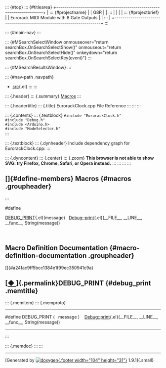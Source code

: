 ::: {#top}
::: {#titlearea}
+-----------------------------------------------------------------------+
| ::: {#projectname}                                                    |
| G8R                                                                   |
| :::                                                                   |
|                                                                       |
| ::: {#projectbrief}                                                   |
| Eurorack MIDI Module with 8 Gate Outputs                              |
| :::                                                                   |
+-----------------------------------------------------------------------+
:::

::: {#main-nav}
:::

::: {#MSearchSelectWindow onmouseover="return searchBox.OnSearchSelectShow()" onmouseout="return searchBox.OnSearchSelectHide()" onkeydown="return searchBox.OnSearchSelectKey(event)"}
:::

::: {#MSearchResultsWindow}
:::

::: {#nav-path .navpath}
-   [src](dir_68267d1309a1af8e8297ef4c3efbcdba.html){.el}
:::
:::

::: {.header}
::: {.summary}
[Macros](#define-members)
:::

::: {.headertitle}
::: {.title}
EurorackClock.cpp File Reference
:::
:::
:::

::: {.contents}
::: {.textblock}
`#include "EurorackClock.h"`\
`#include "Debug.h"`\
`#include <Arduino.h>`\
`#include "ModeSelector.h"`\
:::

::: {.textblock}
::: {.dynheader}
Include dependency graph for EurorackClock.cpp:
:::

::: {.dyncontent}
::: {.center}
::: {.zoom}
**This browser is not able to show SVG: try Firefox, Chrome, Safari, or
Opera instead.**
:::
:::
:::
:::

[]{#define-members} Macros {#macros .groupheader}
--------------------------
:::

\#define 

[DEBUG\_PRINT](EurorackClock_8cpp.html#a24fac9ff5bcc1384e1f99ec350941c9a){.el}(message)   [Debug::print](classDebug.html#aec89c31d051cd6de448ccf9a8f29a83d){.el}(\_\_FILE\_\_,
\_\_LINE\_\_, \_\_func\_\_, String(message))

 

Macro Definition Documentation {#macro-definition-documentation .groupheader}
------------------------------

[]{#a24fac9ff5bcc1384e1f99ec350941c9a}

[[◆ ](#a24fac9ff5bcc1384e1f99ec350941c9a)]{.permalink}DEBUG\_PRINT {#debug_print .memtitle}
------------------------------------------------------------------

::: {.memitem}
::: {.memproto}
  ----------------------- --- --- --------- --- --------------------------------------------------------------------------------------------------------------------------------------
  \#define DEBUG\_PRINT   (       message   )      [Debug::print](classDebug.html#aec89c31d051cd6de448ccf9a8f29a83d){.el}(\_\_FILE\_\_, \_\_LINE\_\_, \_\_func\_\_, String(message))
  ----------------------- --- --- --------- --- --------------------------------------------------------------------------------------------------------------------------------------
:::

::: {.memdoc}
:::
:::

------------------------------------------------------------------------

[Generated by [![doxygen](doxygen.svg){.footer width="104"
height="31"}](https://www.doxygen.org/index.html) 1.9.1]{.small}
